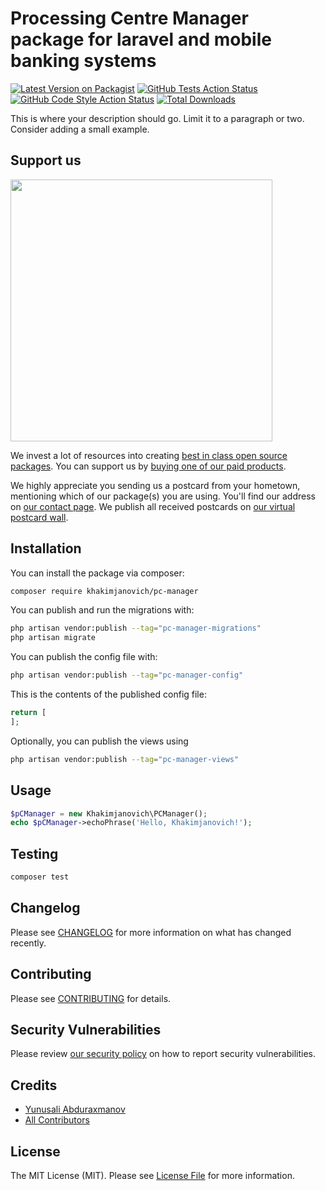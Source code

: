 # Processing Centre Manager package for laravel and mobile banking systems

[![Latest Version on Packagist](https://img.shields.io/packagist/v/khakimjanovich/pc-manager.svg?style=flat-square)](https://packagist.org/packages/khakimjanovich/pc-manager)
[![GitHub Tests Action Status](https://img.shields.io/github/actions/workflow/status/khakimjanovich/pc-manager/run-tests.yml?branch=main&label=tests&style=flat-square)](https://github.com/khakimjanovich/pc-manager/actions?query=workflow%3Arun-tests+branch%3Amain)
[![GitHub Code Style Action Status](https://img.shields.io/github/actions/workflow/status/khakimjanovich/pc-manager/fix-php-code-style-issues.yml?branch=main&label=code%20style&style=flat-square)](https://github.com/khakimjanovich/pc-manager/actions?query=workflow%3A"Fix+PHP+code+style+issues"+branch%3Amain)
[![Total Downloads](https://img.shields.io/packagist/dt/khakimjanovich/pc-manager.svg?style=flat-square)](https://packagist.org/packages/khakimjanovich/pc-manager)

This is where your description should go. Limit it to a paragraph or two. Consider adding a small example.

## Support us

[<img src="https://github-ads.s3.eu-central-1.amazonaws.com/pc-manager.jpg?t=1" width="419px" />](https://spatie.be/github-ad-click/pc-manager)

We invest a lot of resources into creating [best in class open source packages](https://spatie.be/open-source). You can support us by [buying one of our paid products](https://spatie.be/open-source/support-us).

We highly appreciate you sending us a postcard from your hometown, mentioning which of our package(s) you are using. You'll find our address on [our contact page](https://spatie.be/about-us). We publish all received postcards on [our virtual postcard wall](https://spatie.be/open-source/postcards).

## Installation

You can install the package via composer:

```bash
composer require khakimjanovich/pc-manager
```

You can publish and run the migrations with:

```bash
php artisan vendor:publish --tag="pc-manager-migrations"
php artisan migrate
```

You can publish the config file with:

```bash
php artisan vendor:publish --tag="pc-manager-config"
```

This is the contents of the published config file:

```php
return [
];
```

Optionally, you can publish the views using

```bash
php artisan vendor:publish --tag="pc-manager-views"
```

## Usage

```php
$pCManager = new Khakimjanovich\PCManager();
echo $pCManager->echoPhrase('Hello, Khakimjanovich!');
```

## Testing

```bash
composer test
```

## Changelog

Please see [CHANGELOG](CHANGELOG.md) for more information on what has changed recently.

## Contributing

Please see [CONTRIBUTING](CONTRIBUTING.md) for details.

## Security Vulnerabilities

Please review [our security policy](../../security/policy) on how to report security vulnerabilities.

## Credits

- [Yunusali Abduraxmanov](https://github.com/khakimjanovich)
- [All Contributors](../../contributors)

## License

The MIT License (MIT). Please see [License File](LICENSE.md) for more information.
